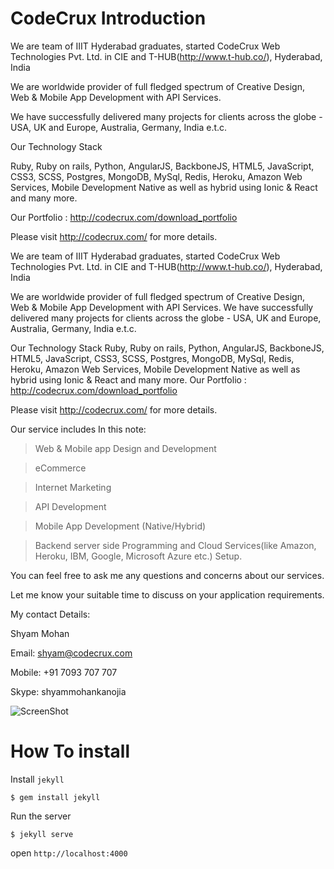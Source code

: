 CodeCrux Introduction
====================

We are team of IIIT Hyderabad graduates, started CodeCrux Web Technologies Pvt. Ltd. in CIE and T-HUB(http://www.t-hub.co/), Hyderabad, India

We are worldwide provider of full fledged spectrum of Creative Design, Web & Mobile App Development with API Services.

We have successfully delivered many projects for clients across the globe - USA, UK and Europe, Australia, Germany, India e.t.c.

Our Technology Stack

Ruby, Ruby on rails, Python, AngularJS, BackboneJS, HTML5, JavaScript, CSS3, SCSS, Postgres, MongoDB, MySql, Redis, Heroku, Amazon Web Services, Mobile Development Native as well as hybrid using Ionic & React and many more.

Our Portfolio : http://codecrux.com/download_portfolio

Please visit http://codecrux.com/ for more details.

We are team of IIIT Hyderabad graduates, started CodeCrux Web Technologies Pvt. Ltd. in CIE and T-HUB(http://www.t-hub.co/), Hyderabad, India

We are worldwide provider of full fledged spectrum of Creative Design, Web & Mobile App Development with API Services. We have successfully delivered many projects for clients across the globe - USA, UK and Europe, Australia, Germany, India e.t.c.

Our Technology Stack
Ruby, Ruby on rails, Python, AngularJS, BackboneJS, HTML5, JavaScript, CSS3, SCSS, Postgres, MongoDB, MySql, Redis, Heroku, Amazon Web Services, Mobile Development Native as well as hybrid using Ionic & React and many more.
Our Portfolio : http://codecrux.com/download_portfolio

Please visit http://codecrux.com/ for more details.

Our service includes In this note:
> Web & Mobile app Design and Development

> eCommerce

> Internet Marketing

> API Development

> Mobile App Development (Native/Hybrid)

> Backend server side Programming and Cloud Services(like Amazon, Heroku, IBM, Google, Microsoft Azure  etc.) Setup.

You can feel free to ask me any questions and concerns about our services.

Let me know your suitable time to discuss on your application requirements.

My contact Details:

Shyam Mohan

Email: shyam@codecrux.com

Mobile: +91 7093 707 707

Skype: shyammohankanojia


![ScreenShot](/master/img/codecrux-home.png)


How To install
======================

Install `jekyll`

    $ gem install jekyll

Run the server

    $ jekyll serve

open `http://localhost:4000`
